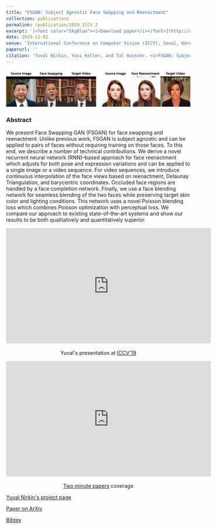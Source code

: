 ```yaml
---
title: "FSGAN: Subject Agnostic Face Swapping and Reenactment"
collection: publications
permalink: /publication/2019_ICCV_2
excerpt: '[<font color="SkyBlue"><i>Download paper</i></font>](http://arxiv.org/abs/1908.05932)'
date: 2019-11-02
venue: 'International Conference on Computer Vision (ICCV), Seoul, Korea'
paperurl: ''
citation: 'Yuval Nirkin, Yosi Keller, and Tal Hassner. <i>FSGAN: Subject Agnostic Face Swapping and Reenactment.</i> International Conference on Computer Vision (ICCV), Seoul, Korea, 2019.'
---
```


<img src='../projects/FSGAN/fsgan_teaser.jpg'><br/>


### Abstract
We present Face Swapping GAN (FSGAN) for face swapping and reenactment. Unlike previous work, FSGAN is subject agnostic and can be applied to pairs of faces without requiring training on those faces. To this end, we describe a number of technical contributions. We derive a novel recurrent neural network (RNN)–based approach for face reenactment which adjusts for both pose and expression variations and can be applied to a single image or a video sequence. For video sequences, we introduce continuous interpolation of the face views based on reenactment, Delaunay Triangulation, and barycentric coordinates. Occluded face regions are handled by a face completion network. Finally, we use a face blending network for seamless blending of the two faces while preserving target skin color and lighting conditions. This network uses a novel Poisson blending loss which combines Poisson optimization with perceptual loss. We compare our approach to existing state-of-the-art systems and show our results to be both qualitatively and quantitatively superior.



<iframe width="560" height="315" src="https://www.youtube.com/embed/cfEqjXkCcCI" title="YouTube video player" frameborder="0" allow="accelerometer; autoplay; clipboard-write; encrypted-media; gyroscope; picture-in-picture" allowfullscreen></iframe>
<p align="center">
	Yuval's presentation at <a href="https://iccv2019.thecvf.com/">ICCV'19</a>
</p>



<iframe width="560" height="315" src="https://www.youtube.com/embed/duo-tHbSdMk" title="YouTube video player" frameborder="0" allow="accelerometer; autoplay; clipboard-write; encrypted-media; gyroscope; picture-in-picture" allowfullscreen></iframe>
<p align="center">
    <a href="https://www.youtube.com/c/K%C3%A1rolyZsolnai/featured">Two minute papers</a> coverage
</p>





[Yuval Nirkin's project page](https://nirkin.com/fsgan/)


[Paper on ArXiv](http://arxiv.org/abs/1908.05932)


[Bibtex](../projects/FSGAN/bibtex.txt)
